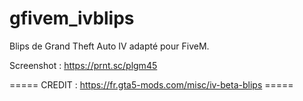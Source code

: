 # gfivem_ivblips
Blips de Grand Theft Auto IV adapté pour FiveM.

Screenshot : https://prnt.sc/plgm45

===== CREDIT : https://fr.gta5-mods.com/misc/iv-beta-blips =====
